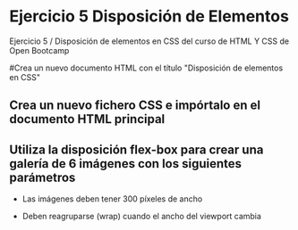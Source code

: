 # Ejercicio 5 Disposición de Elementos
Ejercicio 5 / Disposición de elementos en CSS del curso de HTML Y CSS de Open Bootcamp

#Crea un nuevo documento HTML con el título "Disposición de elementos en CSS"
 
## Crea un nuevo fichero CSS e impórtalo en el documento HTML principal

## Utiliza la disposición flex-box para crear una galería de 6 imágenes con los siguientes parámetros

* Las imágenes deben tener 300 píxeles de ancho

* Deben reagruparse (wrap) cuando el ancho del viewport cambia
